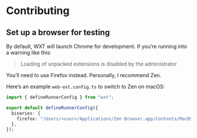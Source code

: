 # Contributing

## Set up a browser for testing

By default, WXT will launch Chrome for development.
If you’re running into a warning like this:

> Loading of unpacked extensions is disabled by the administrator

You’ll need to use Firefox instead.
Personally, I recommend Zen.

Here’s an example `web-ext.config.ts` to switch to Zen on macOS:

```ts
import { defineRunnerConfig } from "wxt";

export default defineRunnerConfig({
  binaries: {
    firefox: "/Users/<user>/Applications/Zen Browser.app/Contents/MacOS/zen",
  },
});
```
